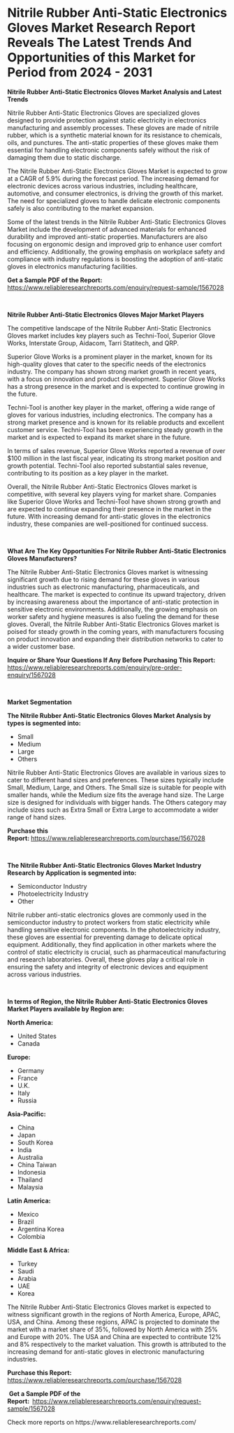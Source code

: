 <p><h1>Nitrile Rubber Anti-Static Electronics Gloves Market Research Report Reveals The Latest Trends And Opportunities of this Market for Period from 2024 - 2031</h1></p><p><strong>Nitrile Rubber Anti-Static Electronics Gloves Market Analysis and Latest Trends</strong></p>
<p><p>Nitrile Rubber Anti-Static Electronics Gloves are specialized gloves designed to provide protection against static electricity in electronics manufacturing and assembly processes. These gloves are made of nitrile rubber, which is a synthetic material known for its resistance to chemicals, oils, and punctures. The anti-static properties of these gloves make them essential for handling electronic components safely without the risk of damaging them due to static discharge.</p><p>The Nitrile Rubber Anti-Static Electronics Gloves Market is expected to grow at a CAGR of 5.9% during the forecast period. The increasing demand for electronic devices across various industries, including healthcare, automotive, and consumer electronics, is driving the growth of this market. The need for specialized gloves to handle delicate electronic components safely is also contributing to the market expansion.</p><p>Some of the latest trends in the Nitrile Rubber Anti-Static Electronics Gloves Market include the development of advanced materials for enhanced durability and improved anti-static properties. Manufacturers are also focusing on ergonomic design and improved grip to enhance user comfort and efficiency. Additionally, the growing emphasis on workplace safety and compliance with industry regulations is boosting the adoption of anti-static gloves in electronics manufacturing facilities.</p></p>
<p><strong>Get a Sample PDF of the Report:&nbsp;</strong> <a href="https://www.reliableresearchreports.com/enquiry/request-sample/1567028">https://www.reliableresearchreports.com/enquiry/request-sample/1567028</a></p>
<p>&nbsp;</p>
<p><strong>Nitrile Rubber Anti-Static Electronics Gloves Major Market Players</strong></p>
<p><p>The competitive landscape of the Nitrile Rubber Anti-Static Electronics Gloves market includes key players such as Techni-Tool, Superior Glove Works, Interstate Group, Aidacom, Tarri Statitech, and QRP. </p><p>Superior Glove Works is a prominent player in the market, known for its high-quality gloves that cater to the specific needs of the electronics industry. The company has shown strong market growth in recent years, with a focus on innovation and product development. Superior Glove Works has a strong presence in the market and is expected to continue growing in the future.</p><p>Techni-Tool is another key player in the market, offering a wide range of gloves for various industries, including electronics. The company has a strong market presence and is known for its reliable products and excellent customer service. Techni-Tool has been experiencing steady growth in the market and is expected to expand its market share in the future.</p><p>In terms of sales revenue, Superior Glove Works reported a revenue of over $100 million in the last fiscal year, indicating its strong market position and growth potential. Techni-Tool also reported substantial sales revenue, contributing to its position as a key player in the market.</p><p>Overall, the Nitrile Rubber Anti-Static Electronics Gloves market is competitive, with several key players vying for market share. Companies like Superior Glove Works and Techni-Tool have shown strong growth and are expected to continue expanding their presence in the market in the future. With increasing demand for anti-static gloves in the electronics industry, these companies are well-positioned for continued success.</p></p>
<p>&nbsp;</p>
<p><strong>What Are The Key Opportunities For Nitrile Rubber Anti-Static Electronics Gloves Manufacturers?</strong></p>
<p><p>The Nitrile Rubber Anti-Static Electronics Gloves market is witnessing significant growth due to rising demand for these gloves in various industries such as electronic manufacturing, pharmaceuticals, and healthcare. The market is expected to continue its upward trajectory, driven by increasing awareness about the importance of anti-static protection in sensitive electronic environments. Additionally, the growing emphasis on worker safety and hygiene measures is also fueling the demand for these gloves. Overall, the Nitrile Rubber Anti-Static Electronics Gloves market is poised for steady growth in the coming years, with manufacturers focusing on product innovation and expanding their distribution networks to cater to a wider customer base.</p></p>
<p><strong>Inquire or Share Your Questions If Any Before Purchasing This Report:</strong> <a href="https://www.reliableresearchreports.com/enquiry/pre-order-enquiry/1567028">https://www.reliableresearchreports.com/enquiry/pre-order-enquiry/1567028</a></p>
<p>&nbsp;</p>
<p><strong>Market Segmentation</strong></p>
<p><strong>The Nitrile Rubber Anti-Static Electronics Gloves Market Analysis by types is segmented into:</strong></p>
<p><ul><li>Small</li><li>Medium</li><li>Large</li><li>Others</li></ul></p>
<p><p>Nitrile Rubber Anti-Static Electronics Gloves are available in various sizes to cater to different hand sizes and preferences. These sizes typically include Small, Medium, Large, and Others. The Small size is suitable for people with smaller hands, while the Medium size fits the average hand size. The Large size is designed for individuals with bigger hands. The Others category may include sizes such as Extra Small or Extra Large to accommodate a wider range of hand sizes.</p></p>
<p><strong>Purchase this Report:&nbsp;</strong><a href="https://www.reliableresearchreports.com/purchase/1567028">https://www.reliableresearchreports.com/purchase/1567028</a></p>
<p>&nbsp;</p>
<p><strong>The Nitrile Rubber Anti-Static Electronics Gloves Market Industry Research by Application is segmented into:</strong></p>
<p><ul><li>Semiconductor Industry</li><li>Photoelectricity Industry</li><li>Other</li></ul></p>
<p><p>Nitrile rubber anti-static electronics gloves are commonly used in the semiconductor industry to protect workers from static electricity while handling sensitive electronic components. In the photoelectricity industry, these gloves are essential for preventing damage to delicate optical equipment. Additionally, they find application in other markets where the control of static electricity is crucial, such as pharmaceutical manufacturing and research laboratories. Overall, these gloves play a critical role in ensuring the safety and integrity of electronic devices and equipment across various industries.</p></p>
<p>&nbsp;</p>
<p><strong>In terms of Region, the Nitrile Rubber Anti-Static Electronics Gloves Market Players available by Region are:</strong></p>
<p>
    <p> <strong> North America: </strong>
        <ul>
            <li>United States</li>
            <li>Canada</li>
        </ul>
        </p> 
    <p> <strong> Europe: </strong>
        <ul>
            <li>Germany</li>
            <li>France</li>
            <li>U.K.</li>
            <li>Italy</li>
            <li>Russia</li>
        </ul>
        </p> 
    <p> <strong> Asia-Pacific: </strong>
        <ul>
            <li>China</li>
            <li>Japan</li>
            <li>South Korea</li>
            <li>India</li>
            <li>Australia</li>
            <li>China Taiwan</li>
            <li>Indonesia</li>
            <li>Thailand</li>
            <li>Malaysia</li>
        </ul>
        </p> 
    <p> <strong> Latin America: </strong>
        <ul>
            <li>Mexico</li>
            <li>Brazil</li>
            <li>Argentina Korea</li>
            <li>Colombia</li>
        </ul>
        </p> 
    <p> <strong> Middle East & Africa: </strong>
        <ul>
            <li>Turkey</li>
            <li>Saudi</li>
            <li>Arabia</li>
            <li>UAE</li>
            <li>Korea</li>
        </ul>
    </p>
    </p>
<p><p>The Nitrile Rubber Anti-Static Electronics Gloves market is expected to witness significant growth in the regions of North America, Europe, APAC, USA, and China. Among these regions, APAC is projected to dominate the market with a market share of 35%, followed by North America with 25% and Europe with 20%. The USA and China are expected to contribute 12% and 8% respectively to the market valuation. This growth is attributed to the increasing demand for anti-static gloves in electronic manufacturing industries.</p></p>
<p><strong>Purchase this Report: </strong><a href="https://www.reliableresearchreports.com/purchase/1567028">https://www.reliableresearchreports.com/purchase/1567028</a></p>
<p>&nbsp;<strong>Get a Sample PDF of the Report:&nbsp;&nbsp;</strong><a href="https://www.reliableresearchreports.com/enquiry/request-sample/1567028">https://www.reliableresearchreports.com/enquiry/request-sample/1567028</a></p>
<p><strong></strong></p>
<p>Check more reports on https://www.reliableresearchreports.com/</p>
